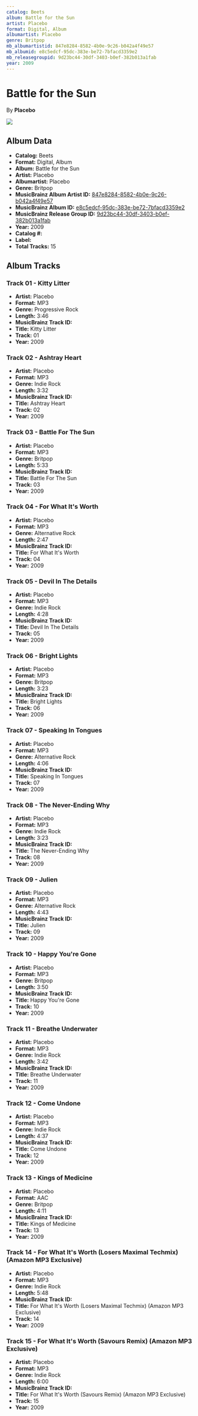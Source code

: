```yaml
---
catalog: Beets
album: Battle for the Sun
artist: Placebo
format: Digital, Album
albumartist: Placebo
genre: Britpop
mb_albumartistid: 847e8284-8582-4b0e-9c26-b042a4f49e57
mb_albumid: e8c5edcf-95dc-383e-be72-7bfacd3359e2
mb_releasegroupid: 9d23bc44-30df-3403-b0ef-382b013a1fab
year: 2009
---
```


# Battle for the Sun

By **Placebo**

![](../../assets/beetscovers/Placebo-Battle_for_the_Sun.jpg)

## Album Data

- **Catalog:** Beets
- **Format:** Digital, Album
- **Album:** Battle for the Sun
- **Artist:** Placebo
- **Albumartist:** Placebo
- **Genre:** Britpop
- **MusicBrainz Album Artist ID:** [847e8284-8582-4b0e-9c26-b042a4f49e57](https://musicbrainz.org/artist/847e8284-8582-4b0e-9c26-b042a4f49e57)
- **MusicBrainz Album ID:** [e8c5edcf-95dc-383e-be72-7bfacd3359e2](https://musicbrainz.org/release/e8c5edcf-95dc-383e-be72-7bfacd3359e2)
- **MusicBrainz Release Group ID:** [9d23bc44-30df-3403-b0ef-382b013a1fab](https://musicbrainz.org/release-group/9d23bc44-30df-3403-b0ef-382b013a1fab)
- **Year:** 2009
- **Catalog #:** 
- **Label:** 
- **Total Tracks:** 15

## Album Tracks

### Track 01 - Kitty Litter

- **Artist:** Placebo
- **Format:** MP3
- **Genre:** Progressive Rock
- **Length:** 3:46
- **MusicBrainz Track ID:** [](https://musicbrainz.org/recording/)
- **Title:** Kitty Litter
- **Track:** 01
- **Year:** 2009

### Track 02 - Ashtray Heart

- **Artist:** Placebo
- **Format:** MP3
- **Genre:** Indie Rock
- **Length:** 3:32
- **MusicBrainz Track ID:** [](https://musicbrainz.org/recording/)
- **Title:** Ashtray Heart
- **Track:** 02
- **Year:** 2009

### Track 03 - Battle For The Sun

- **Artist:** Placebo
- **Format:** MP3
- **Genre:** Britpop
- **Length:** 5:33
- **MusicBrainz Track ID:** [](https://musicbrainz.org/recording/)
- **Title:** Battle For The Sun
- **Track:** 03
- **Year:** 2009

### Track 04 - For What It's Worth

- **Artist:** Placebo
- **Format:** MP3
- **Genre:** Alternative Rock
- **Length:** 2:47
- **MusicBrainz Track ID:** [](https://musicbrainz.org/recording/)
- **Title:** For What It's Worth
- **Track:** 04
- **Year:** 2009

### Track 05 - Devil In The Details

- **Artist:** Placebo
- **Format:** MP3
- **Genre:** Indie Rock
- **Length:** 4:28
- **MusicBrainz Track ID:** [](https://musicbrainz.org/recording/)
- **Title:** Devil In The Details
- **Track:** 05
- **Year:** 2009

### Track 06 - Bright Lights

- **Artist:** Placebo
- **Format:** MP3
- **Genre:** Britpop
- **Length:** 3:23
- **MusicBrainz Track ID:** [](https://musicbrainz.org/recording/)
- **Title:** Bright Lights
- **Track:** 06
- **Year:** 2009

### Track 07 - Speaking In Tongues

- **Artist:** Placebo
- **Format:** MP3
- **Genre:** Alternative Rock
- **Length:** 4:06
- **MusicBrainz Track ID:** [](https://musicbrainz.org/recording/)
- **Title:** Speaking In Tongues
- **Track:** 07
- **Year:** 2009

### Track 08 - The Never-Ending Why

- **Artist:** Placebo
- **Format:** MP3
- **Genre:** Indie Rock
- **Length:** 3:23
- **MusicBrainz Track ID:** [](https://musicbrainz.org/recording/)
- **Title:** The Never-Ending Why
- **Track:** 08
- **Year:** 2009

### Track 09 - Julien

- **Artist:** Placebo
- **Format:** MP3
- **Genre:** Alternative Rock
- **Length:** 4:43
- **MusicBrainz Track ID:** [](https://musicbrainz.org/recording/)
- **Title:** Julien
- **Track:** 09
- **Year:** 2009

### Track 10 - Happy You're Gone

- **Artist:** Placebo
- **Format:** MP3
- **Genre:** Britpop
- **Length:** 3:50
- **MusicBrainz Track ID:** [](https://musicbrainz.org/recording/)
- **Title:** Happy You're Gone
- **Track:** 10
- **Year:** 2009

### Track 11 - Breathe Underwater

- **Artist:** Placebo
- **Format:** MP3
- **Genre:** Indie Rock
- **Length:** 3:42
- **MusicBrainz Track ID:** [](https://musicbrainz.org/recording/)
- **Title:** Breathe Underwater
- **Track:** 11
- **Year:** 2009

### Track 12 - Come Undone

- **Artist:** Placebo
- **Format:** MP3
- **Genre:** Indie Rock
- **Length:** 4:37
- **MusicBrainz Track ID:** [](https://musicbrainz.org/recording/)
- **Title:** Come Undone
- **Track:** 12
- **Year:** 2009

### Track 13 - Kings of Medicine

- **Artist:** Placebo
- **Format:** AAC
- **Genre:** Britpop
- **Length:** 4:11
- **MusicBrainz Track ID:** [](https://musicbrainz.org/recording/)
- **Title:** Kings of Medicine
- **Track:** 13
- **Year:** 2009

### Track 14 - For What It's Worth (Losers Maximal Techmix) (Amazon MP3 Exclusive)

- **Artist:** Placebo
- **Format:** MP3
- **Genre:** Indie Rock
- **Length:** 5:48
- **MusicBrainz Track ID:** [](https://musicbrainz.org/recording/)
- **Title:** For What It's Worth (Losers Maximal Techmix) (Amazon MP3 Exclusive)
- **Track:** 14
- **Year:** 2009

### Track 15 - For What It's Worth (Savours Remix) (Amazon MP3 Exclusive)

- **Artist:** Placebo
- **Format:** MP3
- **Genre:** Indie Rock
- **Length:** 6:00
- **MusicBrainz Track ID:** [](https://musicbrainz.org/recording/)
- **Title:** For What It's Worth (Savours Remix) (Amazon MP3 Exclusive)
- **Track:** 15
- **Year:** 2009

